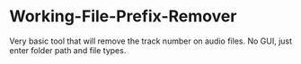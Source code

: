 Working-File-Prefix-Remover
===========================

Very basic tool that will remove the track number on audio files. No GUI, just enter folder path and file types.

